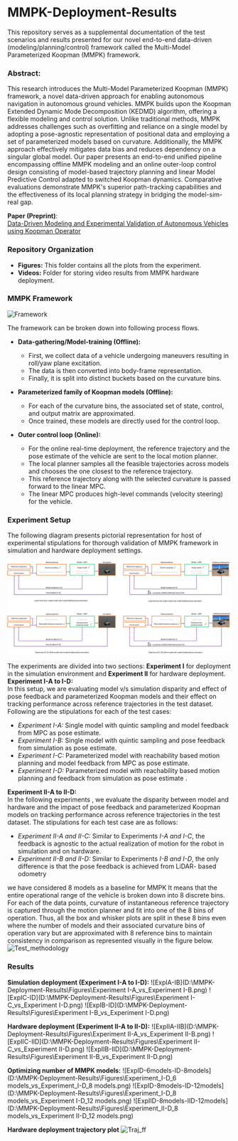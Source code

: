 # MMPK-Deployment-Results
This repository serves as a supplemental documentation of the test scenarios and results presented for our 
novel end-to-end data-driven (modeling/planning/control) framework called the Multi-Model Parameterized Koopman (MMPK)
framework.


### Abstract:
This research introduces the Multi-Model Parameterized Koopman (MMPK) framework, a novel data-driven approach for enabling autonomous navigation in autonomous ground vehicles. 
MMPK builds upon the Koopman Extended Dynamic Mode Decomposition (KEDMD) algorithm, offering a flexible modeling and control solution. 
Unlike traditional methods, MMPK addresses challenges such as overfitting and reliance on a single model by adopting a pose-agnostic representation of positional data and employing a set of parameterized models based on curvature. 
Additionally, the MMPK approach effectively mitigates data bias and reduces dependency on a singular global model. 
Our paper presents an end-to-end unified pipeline encompassing offline MMPK modeling and an online outer-loop control design consisting of model-based trajectory planning and linear Model Predictive Control adapted to switched Koopman dynamics. 
Comparative evaluations demonstrate MMPK's superior path-tracking capabilities and the effectiveness of its local planning strategy in bridging the model-sim-real gap. </br>


**Paper (Preprint)**: </br>
[Data-Driven Modeling and Experimental Validation of Autonomous
Vehicles using Koopman Operator](https://www.researchgate.net/publication/369737963_Data-Driven_Modeling_and_Experimental_Validation_of_Autonomous_Vehicles_using_Koopman_Operator)

### Repository Organization
- **Figures:** This folder contains all the plots from the experiment. 
- **Videos:** Folder for storing video results from MMPK hardware deployment.

### MMPK Framework

![Framework](Figures\Framework_digram_brief.png)

The framework can be broken down into following process flows.</br>

- **Data-gathering/Model-training (Offline):** 
  - First, we collect data of a vehicle undergoing maneuvers resulting in roll/yaw plane excitation.
  - The data is then converted into body-frame representation.
  - Finally, it is split into distinct buckets based on the curvature bins.
  
- **Parameterized family of Koopman models (Offline):** 
  - For each of the curvature bins, the associated set of state, control, and output matrix are approximated.
  - Once trained, these models are directly used for the control loop.
  
- **Outer control loop (Online):** 
  - For the online real-time deployment, the reference trajectory and the pose estimate of the vehicle are sent to the local motion planner.
  - The local planner samples all the feasible trajectories across models and chooses the one closest to the reference trajectory.
  - This reference trajectory along with the selected curvature is passed forward to the linear MPC.
  - The linear MPC produces high-level commands (velocity steering) for the vehicle.



### Experiment Setup
The following diagram presents pictorial representation for host of experimental stipulations for thorough
validation of MMPK framework in simulation and hardware deployment settings.

![Expsetup](Figures\Experimental_setup.png)

The experiments are divided into two sections:
**Experiment I** for deployment in the simulation
environment and **Experiment II** for hardware
deployment.<br>
**Experiment I-A to I-D:** <br>
In this setup, we are evaluating
model v/s simulation disparity and effect of pose
feedback and parameterized Koopman models
and their effect on tracking performance across
reference trajectories in the test dataset. Following
are the stipulations for each of the test cases:
- _Experiment I-A:_ Single model with quintic
sampling and model feedback from MPC as
pose estimate.
- _Experiment I-B:_ Single model with quintic
sampling and pose feedback from simulation
as pose estimate.
- _Experiment I-C:_ Parameterized model with
reachability based motion planning and
model feedback from MPC as pose estimate.
- _Experiment I-D:_ Parameterized model with
reachability based motion planning and
feedback from simulation as pose estimate .

**Experiment II-A to II-D:** <br>
In the following experiments , we evaluate
the disparity between model and hardware and
the impact of pose feedback and parameterized
Koopman models on tracking performance across
reference trajectories in the test dataset. The
stipulations for each test case are as follows:
- _Experiment II-A and II-C:_ Similar to Experiments _I-A and I-C_, the feedback is agnostic to
the actual realization of motion for the robot
in simulation and on hardware.
- _Experiment II-B and II-D:_ Similar to Experiments _I-B and I-D_, the only difference is that
the pose feedback is achieved from LiDAR- based odometry

we have considered 8 models as a baseline for MMPK 
It means that the entire operational range of the vehicle is broken down into 8 discrete bins. 
For each of the data points, curvature of instantaneous reference trajectory is captured through the motion planner and fit into one of the 8 bins of operation. 
Thus, all the box and whisker plots are split in these 8 bins even where the number of models and their associated curvature bins of operation vary but are approximated with 8 reference bins to maintain consistency in comparison as represented visually in the figure below.
![Test_methodology](D:\MMPK-Deployment-Results\Figures\Test_comparison_methodology.png)



### Results
**Simulation deployment (Experiment I-A to I-D):**
![ExpIA-IB](D:\MMPK-Deployment-Results\Figures\Experiment I-A_vs_Experiment I-B.png)
![ExpIC-ID](D:\MMPK-Deployment-Results\Figures\Experiment I-C_vs_Experiment I-D.png)
![ExpIB-ID](D:\MMPK-Deployment-Results\Figures\Experiment I-B_vs_Experiment I-D.png)

**Hardware deployment (Experiment II-A to II-D):**
![ExpIIA-IIB](D:\MMPK-Deployment-Results\Figures\Experiment II-A_vs_Experiment II-B.png)
![ExpIIC-IID](D:\MMPK-Deployment-Results\Figures\Experiment II-C_vs_Experiment II-D.png)
![ExpIIB-IID](D:\MMPK-Deployment-Results\Figures\Experiment II-B_vs_Experiment II-D.png)


**Optimizing number of MMPK models:**
![ExpID-6models-ID-8models](D:\MMPK-Deployment-Results\Figures\Experiment_I-D_6 models_vs_Experiment_I-D_8 models.png)
![ExpID-8models-ID-12models](D:\MMPK-Deployment-Results\Figures\Experiment_I-D_8 models_vs_Experiment I-D_12 models.png)
![ExpIID-8models-IID-12models](D:\MMPK-Deployment-Results\Figures\Experiment_II-D_8 models_vs_Experiment II-D_12 models.png)



**Hardware deployment trajectory plot**
![Traj_ff](D:\MMPK-Deployment-Results\Figures\Traj_freeze_frame_plots.png)
